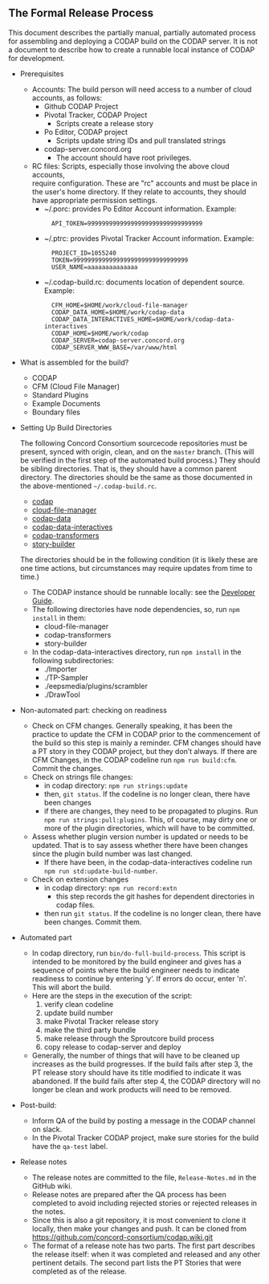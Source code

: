 ## The Formal Release Process

This document describes the partially manual, partially automated process for
assembling and deploying a CODAP build on the CODAP server. It is not a document 
to describe how to create a runnable local instance of CODAP for development.

* Prerequisites
  * Accounts: The build person will need access to a number of cloud accounts, as follows:
    * Github CODAP Project
    * Pivotal Tracker, CODAP Project
      * Scripts create a release story
    * Po Editor, CODAP project
      * Scripts update string IDs and pull translated strings
    * codap-server.concord.org
      * The account should have root privileges.
  * RC files: Scripts, especially those involving the above cloud accounts,  
    require configuration. These are "rc" accounts and must be place in the
    user's home directory. If they relate to accounts, they should have 
    appropriate permission settings.
    * ~/.porc: provides Po Editor Account information. Example:
      ```shell
        API_TOKEN=99999999999999999999999999999999
      ```
    * ~/.ptrc: provides Pivotal Tracker Account information. Example:
      ```shell
        PROJECT_ID=1055240
        TOKEN=99999999999999999999999999999999
        USER_NAME=aaaaaaaaaaaaaa
      ```
    * ~/.codap-build.rc: documents location of dependent source. Example:
      ```shell
        CFM_HOME=$HOME/work/cloud-file-manager
        CODAP_DATA_HOME=$HOME/work/codap-data
        CODAP_DATA_INTERACTIVES_HOME=$HOME/work/codap-data-interactives
        CODAP_HOME=$HOME/work/codap
        CODAP_SERVER=codap-server.concord.org
        CODAP_SERVER_WWW_BASE=/var/www/html
      ```
* What is assembled for the build?
    * CODAP
    * CFM (Cloud File Manager)
    * Standard Plugins
    * Example Documents
    * Boundary files
* Setting Up Build Directories 

  The following Concord Consortium sourcecode repositories must be present, 
  synced with origin, clean, and on the `master` branch. 
  (This will be verified in the first step of the automated build process.) 
  They should be sibling directories.
  That is, they should have a common parent directory.
  The directories should be the same as those documented in the above-mentioned `~/.codap-build.rc`.
    * [codap](https://github.com/concord-consortium/codap)
    * [cloud-file-manager](https://github.com/concord-consortium/cloud-file-manager)
    * [codap-data](https://github.com/concord-consortium/codap-data)
    * [codap-data-interactives](https://github.com/concord-consortium/codap-data-interactives)
    * [codap-transformers](https://github.com/concord-consortium/codap-transformers)
    * [story-builder](https://github.com/concord-consortium/story-builder)
  
  The directories should be in the following condition (it is likely these are
  one time actions, but circumstances may require updates from time to time.)
    * The CODAP instance should be runnable locally: see the 
      [Developer Guide](https://github.com/concord-consortium/codap/wiki/Developer-Guide).
    * The following directories have node dependencies, so, run `npm install` in them:
      * cloud-file-manager
      * codap-transformers
      * story-builder
    * In the codap-data-interactives directory, run `npm install` in the 
      following subdirectories:
        * ./Importer
        * ./TP-Sampler 
        * ./eepsmedia/plugins/scrambler
        * ./DrawTool
* Non-automated part: checking on readiness
    * Check on CFM changes.
      Generally speaking, it has been the practice to update the CFM in CODAP
      prior to the commencement of the build so this step is mainly a reminder.
      CFM changes should have a PT story in they CODAP project, but they don’t always.
      If there are CFM Changes, in the CODAP codeline run `npm run build:cfm`. 
      Commit the changes.
    * Check on strings file changes:
        * in codap directory: `npm run strings:update`
        * then, `git status`. If the codeline is no longer clean, there have been changes
        * if there are changes, they need to be propagated to plugins. Run 
          `npm run strings:pull:plugins`. This, of course, may dirty one or more of the
          plugin directories, which will have to be committed.
    * Assess whether plugin version number is updated or needs to be updated. 
      That is to say assess whether there have been changes since the plugin 
      build number was last changed.
      * If there have been, in the codap-data-interactives codeline run 
        `npm run std:update-build-number`.
    * Check on extension changes
        * in codap directory: `npm run record:extn`
            * this step records the git hashes for dependent directories in codap files.
        * then run `git status`. If the codeline is no longer clean, there have been 
          changes. Commit them.
* Automated part
    * In codap directory, run `bin/do-full-build-process`. This script is 
      intended to be monitored by the build engineer and gives has a sequence of
      points where the build engineer needs to indicate readiness to continue by entering ‘y’. 
      If errors do occur, enter 'n'. This will abort the build.
    * Here are the steps in the execution of the script:
      1. verify clean codeline
      2. update build number
      3. make Pivotal Tracker release story
      4. make the third party bundle
      5. make release through the Sproutcore build process
      6. copy release to codap-server and deploy
    * Generally, the number of things that will have to be cleaned up increases
      as the build progresses. If the build fails after step 3, the PT release story should 
      have its title modified to indicate it was abandoned. If the build fails after
      step 4, the CODAP directory will no longer be clean and work products will 
      need to be removed.
* Post-build:
  * Inform QA of the build by posting a message in the CODAP channel on slack.
  * In the Pivotal Tracker CODAP project, make sure stories for the build have the `qa-test` label.
* Release notes
  * The release notes are committed to the file, `Release-Notes.md` in the GitHub wiki.
  * Release notes are prepared after the QA process has been completed to avoid
    including rejected stories or rejected releases in the notes.
  * Since this is also a git repository, it is most convenient to clone it locally, 
    then make your changes and push. It can be cloned from 
    https://github.com/concord-consortium/codap.wiki.git
  * The format of a release note has two parts. The first part describes the 
    release itself: when it was completed and released and any other pertinent 
    details. The second part lists the PT Stories that were completed as of the
    release.

